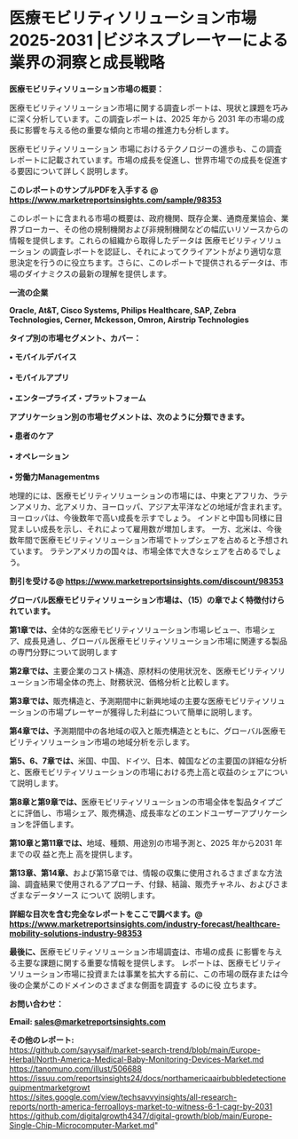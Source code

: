 # 医療モビリティソリューション市場 2025-2031 |ビジネスプレーヤーによる業界の洞察と成長戦略

<strong><b>医療モビリティソリューション市場の概要：</b></strong>

医療モビリティソリューション市場に関する調査レポートは、現状と課題を巧みに深く分析しています。この調査レポートは、2025 年から 2031 年の市場の成長に影響を与える他の重要な傾向と市場の推進力も分析します。

医療モビリティソリューション 市場におけるテクノロジーの進歩も、この調査レポートに記載されています。市場の成長を促進し、世界市場での成長を促進する要因について詳しく説明します。

<strong>このレポートのサンプルPDFを入手する @ <a href=https://www.marketreportsinsights.com/sample/98353>https://www.marketreportsinsights.com/sample/98353</a></strong>

このレポートに含まれる市場の概要は、政府機関、既存企業、通商産業協会、業界ブローカー、その他の規制機関および非規制機関などの幅広いリソースからの情報を提供します。これらの組織から取得したデータは 医療モビリティソリューション の調査レポートを認証し、それによってクライアントがより適切な意思決定を行うのに役立ちます。さらに、このレポートで提供されるデータは、市場のダイナミクスの最新の理解を提供します。

<strong>一流の企業</strong>

<strong><b>Oracle, At&T, Cisco Systems, Philips Healthcare, SAP, Zebra Technologies, Cerner, Mckesson, Omron, Airstrip Technologies</b></strong>

<strong><b>タイプ別の市場セグメント、カバー：</b></strong>

<strong>• モバイルデバイス<br><br>• モバイルアプリ<br><br>• エンタープライズ・プラットフォーム</strong>

<strong><b>アプリケーション別の市場セグメントは、次のように分類できます。</b></strong>

<strong>• 患者のケア<br><br>• オペレーション<br><br>• 労働力Managementms</strong>

 地理的には、医療モビリティソリューションの市場には、中東とアフリカ、ラテンアメリカ、北アメリカ、ヨーロッパ、アジア太平洋などの地域が含まれます。 ヨーロッパは、今後数年で高い成長を示すでしょう。 インドと中国も同様に目覚ましい成長を示し、それによって雇用数が増加します。 一方、北米は、今後数年間で医療モビリティソリューション市場でトップシェアを占めると予想されています。 ラテンアメリカの国々は、市場全体で大きなシェアを占めるでしょう。

<strong>割引を受ける@ <a href=https://www.marketreportsinsights.com/discount/98353>https://www.marketreportsinsights.com/discount/98353</a></strong>

<strong><b>グローバル医療モビリティソリューション市場は、（15）の章でよく特徴付けられています。</b></strong>

<strong><b>第</b></strong><strong><b>1章では、</b></strong>全体的な医療モビリティソリューション市場レビュー、市場シェア、成長見通し、グローバル医療モビリティソリューション市場に関連する製品の専門分野について説明します

<strong><b>第2章では、</b></strong>主要企業のコスト構造、原材料の使用状況を、医療モビリティソリューション市場全体の売上、財務状況、価格分析と比較します。

<strong><b>第3章では、</b></strong>販売構造と、予測期間中に新興地域の主要な医療モビリティソリューションの市場プレーヤーが獲得した利益について簡単に説明します。

<strong><b>第4章では、</b></strong>予測期間中の各地域の収入と販売構造とともに、グローバル医療モビリティソリューション市場の地域分析を示します。

<strong><b>第5、6、7章では、</b></strong>米国、中国、ドイツ、日本、韓国などの主要国の詳細な分析と、医療モビリティソリューションの市場における売上高と収益のシェアについて説明します。

<strong><b>第8章と第9章では、</b></strong>医療モビリティソリューションの市場全体を製品タイプごとに評価し、市場シェア、販売構造、成長率などのエンドユーザーアプリケーションを評価します。

<strong><b>第10章と第11章では、</b></strong>地域、種類、用途別の市場予測と、2025 年から2031 年までの収 益と売上 高を提供します。

<strong><b>第13章、第14章、</b></strong>および第15章では、情報の収集に使用されるさまざまな方法論、調査結果で使用されるアプローチ、付録、結論、販売チャネル、およびさまざまなデータソース について 説明します。

<strong>詳細な目次を含む完全なレポートをここで調べます。@ <a href=https://www.marketreportsinsights.com/industry-forecast/healthcare-mobility-solutions-industry-98353>https://www.marketreportsinsights.com/industry-forecast/healthcare-mobility-solutions-industry-98353</a></strong>

<strong><b>最後に、</b></strong>医療モビリティソリューション市場調査は、市場の成長 に影響を</a>与える主要な課題に関する重要な情報を提供します。 レポートは、医療モビリティソリューション市場に投資または事業を拡大する前に、この市場の既存または今後の企業がこのドメインのさまざまな側面を調査す るのに役 立ちます。

<strong><b>お問い合わせ：</b></strong>

<strong>Email: </strong><a href=mailto:sales@marketreportsinsights.com><strong>sales@marketreportsinsights.com</strong></a>

<strong>その他のレポート:</strong>
<br>
<a href=https://github.com/sayysaif/market-search-trend/blob/main/Europe-Herbal/North-America-Medical-Baby-Monitoring-Devices-Market.md>https://github.com/sayysaif/market-search-trend/blob/main/Europe-Herbal/North-America-Medical-Baby-Monitoring-Devices-Market.md</a>
<br>
<a href=https://tanomuno.com/illust/506688>https://tanomuno.com/illust/506688</a>
<br>
<a href=https://issuu.com/reportsinsights24/docs/northamericaairbubbledetectionequipmentmarketgrowt>https://issuu.com/reportsinsights24/docs/northamericaairbubbledetectionequipmentmarketgrowt</a>
<br>
<a href=https://sites.google.com/view/techsavvyinsights/all-research-reports/north-america-ferroalloys-market-to-witness-6-1-cagr-by-2031>https://sites.google.com/view/techsavvyinsights/all-research-reports/north-america-ferroalloys-market-to-witness-6-1-cagr-by-2031</a>
<br>
<a href=https://github.com/digitalgrowth4347/digital-growth/blob/main/Europe-Single-Chip-Microcomputer-Market.md>https://github.com/digitalgrowth4347/digital-growth/blob/main/Europe-Single-Chip-Microcomputer-Market.md</a>"
